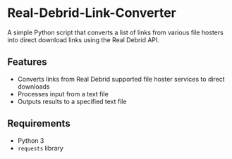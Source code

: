 # Real-Debrid-Link-Converter
A simple Python script that converts a list of links from various file hosters into direct download links using the Real Debrid API.

## Features
- Converts links from Real Debrid supported file hoster services to direct downloads
- Processes input from a text file
- Outputs results to a specified text file

## Requirements
- Python 3
- `requests` library

